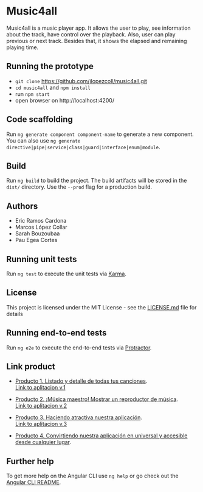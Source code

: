 # Music4all

Music4all is a music player app. It allows the user to play, see information about the track, have control over the playback. Also, user can play previous or next track. Besides that, it shows the elapsed and remaining playing time.

## Running the prototype

* `git clone` https://github.com/jlopezcoll/music4all.git
* `cd music4all` and `npm install`
* run `npm start`
* open browser on http://localhost:4200/

## Code scaffolding

Run `ng generate component component-name` to generate a new component. You can also use `ng generate directive|pipe|service|class|guard|interface|enum|module`.

## Build

Run `ng build` to build the project. The build artifacts will be stored in the `dist/` directory. Use the `--prod` flag for a production build.

## Authors

* Eric Ramos Cardona
* Marcos López Collar
* Sarah Bouzoubaa
* Pau Egea Cortes

## Running unit tests

Run `ng test` to execute the unit tests via [Karma](https://karma-runner.github.io).

## License

This project is licensed under the MIT License - see the [LICENSE.md](LICENSE.md) file for details

## Running end-to-end tests

Run `ng e2e` to execute the end-to-end tests via [Protractor](http://www.protractortest.org/).

## Link product

* [Producto 1. Listado y detalle de todas tus canciones](https://github.com/jlopezcoll/music4all/tree/v1.2).     
    [Link to aplitacion v.1](https://stackblitz.com/github/jlopezcoll/music4all/tree/marcosP1/music4all?file=src%2Fapp%2Fmock-song-list.ts)


* [Producto 2. ¡Música maestro! Mostrar un reproductor de música](https://github.com/jlopezcoll/music4all/tree/Eric-filtro).     
    [Link to aplitacion v.2](https://stackblitz.com/github/jlopezcoll/music4all/tree/Eric-reproductor)

* [Producto 3. Haciendo atractiva nuestra aplicación](https://github.com/jlopezcoll/music4all/tree/Eric-Material3).     
    [Link to aplitacion v.3](https://stackblitz.com/github/jlopezcoll/music4all/tree/Eric-Material)

* [Producto 4. Convirtiendo nuestra aplicación en universal y accesible desde cualquier lugar](https://github.com/jlopezcoll/music4all/tree/main).

## Further help

To get more help on the Angular CLI use `ng help` or go check out the [Angular CLI README](https://github.com/angular/angular-cli/blob/master/README.md).
